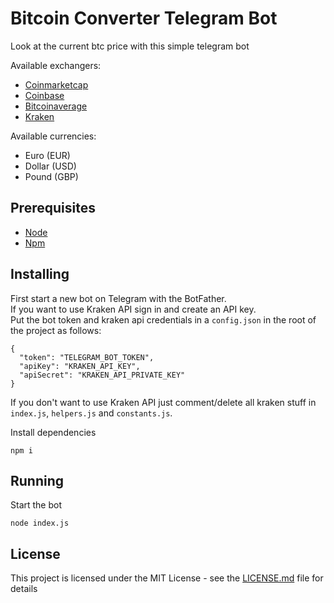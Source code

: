 # Bitcoin Converter Telegram Bot

Look at the current btc price with this simple telegram bot

Available exchangers:
* [Coinmarketcap](https://coinmarketcap.com)
* [Coinbase](https://www.coinbase.com)
* [Bitcoinaverage](https://bitcoinaverage.com)
* [Kraken](https://www.kraken.com)

Available currencies:
* Euro (EUR)
* Dollar (USD)
* Pound (GBP)

## Prerequisites

* [Node](https://nodejs.org/it/)
* [Npm](https://www.npmjs.com/)

## Installing

First start a new bot on Telegram with the BotFather.\
If you want to use Kraken API sign in and create an API key.\
Put the bot token and kraken api credentials in a `config.json` in the root of the project as follows:

```
{
  "token": "TELEGRAM_BOT_TOKEN",
  "apiKey": "KRAKEN_API_KEY",
  "apiSecret": "KRAKEN_API_PRIVATE_KEY"
}
```

If you don't want to use Kraken API just comment/delete all kraken stuff in `index.js`, `helpers.js` and `constants.js`.

Install dependencies

```
npm i
```

## Running

Start the bot

```
node index.js
```

## License

This project is licensed under the MIT License - see the [LICENSE.md](LICENSE) file for details